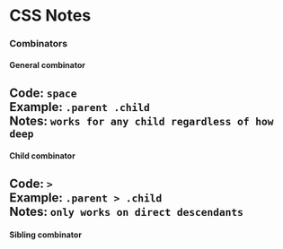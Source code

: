 # CSS Notes

### Combinators
#### General combinator
  Code: `space`<br />
  Example: `.parent .child`<br />
  Notes: `works for any child regardless of how deep`
---
#### Child combinator
  Code: `>`<br />
  Example: `.parent > .child`<br />
  Notes: `only works on direct descendants`
---
#### Sibling combinator

